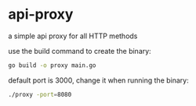 # api-proxy
a simple api proxy for all HTTP methods

use the build command to create the binary:

```sh
go build -o proxy main.go
```

default port is 3000, change it when running the binary:

```sh
./proxy -port=8080
```